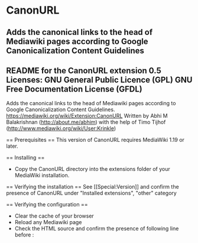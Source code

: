CanonURL
========
Adds the canonical links to the head of Mediawiki pages according to Google Canonicalization Content Guidelines
--------------------------------------------------------------------------
README for the CanonURL extension 0.5
Licenses: GNU General Public Licence (GPL)
          GNU Free Documentation License (GFDL)
--------------------------------------------------------------------------
Adds the canonical links to the head of Mediawiki pages according to Google Canonicalization Content Guidelines.
<https://mediawiki.org/wiki/Extension:CanonURL>
Written by Abhi M Balakrishnan (http://about.me/abhim) with the help of Timo Tijhof (http://www.mediawiki.org/wiki/User:Krinkle)

== Prerequisites ==
This version of CanonURL requires MediaWiki 1.19 or later.

== Installing ==
* Copy the CanonURL directory into the extensions folder of your MediaWiki installation.

== Verifying the installation ==
See [[Special:Version]] and confirm the presence of CanonURL under "Installed extensions", "other" category

== Verifying the configuration ==
* Clear the cache of your browser
* Reload any Mediawiki page
* Check the HTML source and confirm the presence of following line before </head>:
	<link rel="canonical" href="CANONICAL_URL_OF_CURRENT_PAGE" />
